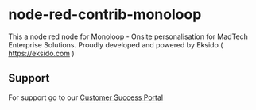 # node-red-contrib-monoloop
This a node red node for Monoloop - Onsite personalisation for MadTech Enterprise Solutions. Proudly developed and powered by Eksido ( https://eksido.com )

<h2>Support</h2>
For support go to our <a href="https://eksido.atlassian.net/servicedesk/customer/portals"> Customer Success Portal </a>
